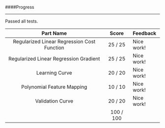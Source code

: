 ####Progress

---

Passed all tests.

|                Part Name                 |   Score   | Feedback   |
| :--------------------------------------: | :-------: | :--------- |
| Regularized Linear Regression Cost Function | 25 /  25  | Nice work! |
|  Regularized Linear Regression Gradient  | 25 /  25  | Nice work! |
|              Learning Curve              | 20 /  20  | Nice work! |
|        Polynomial Feature Mapping        | 10 /  10  | Nice work! |
|             Validation Curve             | 20 /  20  | Nice work! |
|                                          | 100 / 100 |            |
​	

